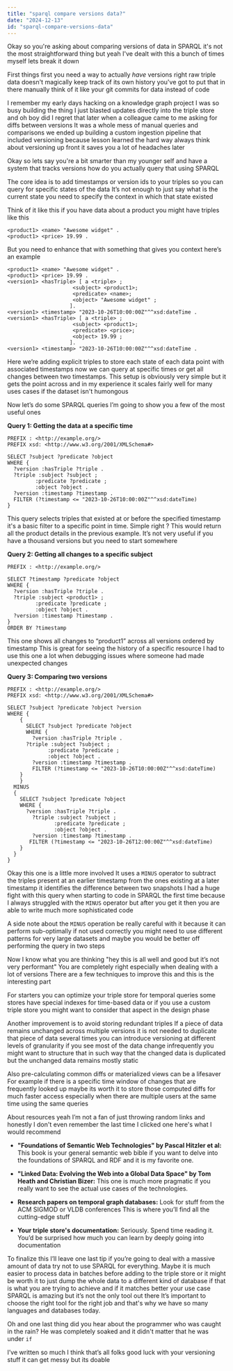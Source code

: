 ```yaml
---
title: "sparql compare versions data?"
date: "2024-12-13"
id: "sparql-compare-versions-data"
---
```


Okay so you're asking about comparing versions of data in SPARQL it's not the most straightforward thing but yeah I've dealt with this a bunch of times myself lets break it down

First things first you need a way to actually *have* versions right raw triple data doesn't magically keep track of its own history you've got to put that in there manually think of it like your git commits for data instead of code

I remember my early days hacking on a knowledge graph project I was so busy building the thing I just blasted updates directly into the triple store and oh boy did I regret that later when a colleague came to me asking for diffs between versions It was a whole mess of manual queries and comparisons we ended up building a custom ingestion pipeline that included versioning because lesson learned the hard way always think about versioning up front it saves you a lot of headaches later

Okay so lets say you're a bit smarter than my younger self and have a system that tracks versions how do you actually query that using SPARQL

The core idea is to add timestamps or version ids to your triples so you can query for specific states of the data It’s not enough to just say what is the current state you need to specify the context in which that state existed

Think of it like this if you have data about a product you might have triples like this

```turtle
<product1> <name> "Awesome widget" .
<product1> <price> 19.99 .
```

But you need to enhance that with something that gives you context here’s an example

```turtle
<product1> <name> "Awesome widget" .
<product1> <price> 19.99 .
<version1> <hasTriple> [ a <triple> ;
                     <subject> <product1>;
                     <predicate> <name>;
                     <object> "Awesome widget" ;
                    ].
<version1> <timestamp> "2023-10-26T10:00:00Z"^^xsd:dateTime .
<version1> <hasTriple> [ a <triple> ;
                     <subject> <product1>;
                     <predicate> <price>;
                     <object> 19.99 ;
                    ].
<version1> <timestamp> "2023-10-26T10:00:00Z"^^xsd:dateTime .
```

Here we’re adding explicit triples to store each state of each data point with associated timestamps now we can query at specific times or get all changes between two timestamps. This setup is obviously very simple but it gets the point across and in my experience it scales fairly well for many uses cases if the dataset isn't humongous

Now let’s do some SPARQL queries I’m going to show you a few of the most useful ones

**Query 1: Getting the data at a specific time**

```sparql
PREFIX : <http://example.org/>
PREFIX xsd: <http://www.w3.org/2001/XMLSchema#>

SELECT ?subject ?predicate ?object
WHERE {
  ?version :hasTriple ?triple .
  ?triple :subject ?subject ;
         :predicate ?predicate ;
         :object ?object .
  ?version :timestamp ?timestamp .
  FILTER (?timestamp <= "2023-10-26T10:00:00Z"^^xsd:dateTime)
}
```

This query selects triples that existed at or before the specified timestamp it's a basic filter to a specific point in time. Simple right ? This would return all the product details in the previous example. It’s not very useful if you have a thousand versions but you need to start somewhere

**Query 2: Getting all changes to a specific subject**

```sparql
PREFIX : <http://example.org/>

SELECT ?timestamp ?predicate ?object
WHERE {
  ?version :hasTriple ?triple .
  ?triple :subject <product1> ;
         :predicate ?predicate ;
         :object ?object .
  ?version :timestamp ?timestamp .
}
ORDER BY ?timestamp
```

This one shows all changes to “product1” across all versions ordered by timestamp This is great for seeing the history of a specific resource I had to use this one a lot when debugging issues where someone had made unexpected changes

**Query 3: Comparing two versions**

```sparql
PREFIX : <http://example.org/>
PREFIX xsd: <http://www.w3.org/2001/XMLSchema#>

SELECT ?subject ?predicate ?object ?version
WHERE {
    {
      SELECT ?subject ?predicate ?object
      WHERE {
        ?version :hasTriple ?triple .
      ?triple :subject ?subject ;
             :predicate ?predicate ;
             :object ?object .
        ?version :timestamp ?timestamp .
        FILTER (?timestamp <= "2023-10-26T10:00:00Z"^^xsd:dateTime)
    }
    }
  MINUS
  {
    SELECT ?subject ?predicate ?object
    WHERE {
      ?version :hasTriple ?triple .
        ?triple :subject ?subject ;
               :predicate ?predicate ;
               :object ?object .
        ?version :timestamp ?timestamp .
       FILTER (?timestamp <= "2023-10-26T12:00:00Z"^^xsd:dateTime)
    }
  }
}
```

Okay this one is a little more involved It uses a `MINUS` operator to subtract the triples present at an earlier timestamp from the ones existing at a later timestamp it identifies the difference between two snapshots I had a huge fight with this query when starting to code in SPARQL the first time because I always struggled with the `MINUS` operator but after you get it then you are able to write much more sophisticated code

A side note about the `MINUS` operation be really careful with it because it can perform sub-optimally if not used correctly you might need to use different patterns for very large datasets and maybe you would be better off performing the query in two steps

Now I know what you are thinking "hey this is all well and good but it’s not very performant" You are completely right especially when dealing with a lot of versions There are a few techniques to improve this and this is the interesting part

For starters you can optimize your triple store for temporal queries some stores have special indexes for time-based data or if you use a custom triple store you might want to consider that aspect in the design phase

Another improvement is to avoid storing redundant triples If a piece of data remains unchanged across multiple versions it is not needed to duplicate that piece of data several times you can introduce versioning at different levels of granularity if you see most of the data change infrequently you might want to structure that in such way that the changed data is duplicated but the unchanged data remains mostly static

Also pre-calculating common diffs or materialized views can be a lifesaver For example if there is a specific time window of changes that are frequently looked up maybe its worth it to store those computed diffs for much faster access especially when there are multiple users at the same time using the same queries

About resources yeah I’m not a fan of just throwing random links and honestly I don't even remember the last time I clicked one here's what I would recommend

*   **"Foundations of Semantic Web Technologies" by Pascal Hitzler et al:** This book is your general semantic web bible if you want to delve into the foundations of SPARQL and RDF and it is my favorite one.

*   **"Linked Data: Evolving the Web into a Global Data Space" by Tom Heath and Christian Bizer:** This one is much more pragmatic if you really want to see the actual use cases of the technologies.

*   **Research papers on temporal graph databases:** Look for stuff from the ACM SIGMOD or VLDB conferences This is where you’ll find all the cutting-edge stuff

*   **Your triple store's documentation:** Seriously. Spend time reading it. You’d be surprised how much you can learn by deeply going into documentation

To finalize this I’ll leave one last tip if you’re going to deal with a massive amount of data try not to use SPARQL for everything. Maybe it is much easier to process data in batches before adding to the triple store or it might be worth it to just dump the whole data to a different kind of database if that is what you are trying to achieve and if it matches better your use case SPARQL is amazing but it’s not the only tool out there It’s important to choose the right tool for the right job and that's why we have so many languages and databases today.

Oh and one last thing did you hear about the programmer who was caught in the rain? He was completely soaked and it didn't matter that he was under `if`

I’ve written so much I think that’s all folks good luck with your versioning stuff it can get messy but its doable

